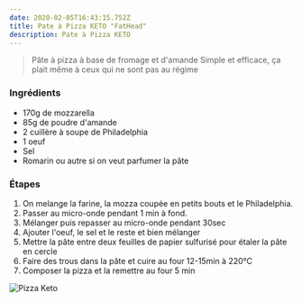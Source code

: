 ```yaml
---
date: 2020-02-05T16:43:15.752Z
title: Pate à Pizza KETO "FatHead"
description: Pate à Pizza KETO
---
```

> Pâte à pizza à base de fromage et d'amande
> Simple et efficace, ça plait même à ceux qui ne sont pas au régime

### Ingrédients
- 170g de mozzarella
- 85g de poudre d'amande
- 2 cuillère à soupe de Philadelphia
- 1 oeuf
- Sel
- Romarin ou autre si on veut parfumer la pâte

### Étapes
1. On melange la farine, la mozza coupée en petits bouts et le Philadelphia.
2. Passer au micro-onde pendant 1 min à fond.
3. Mélanger puis repasser au micro-onde pendant 30sec
4. Ajouter l'oeuf, le sel et le reste et bien mélanger
5. Mettre la pâte entre deux feuilles de papier sulfurisé pour étaler la pâte en cercle
6. Faire des trous dans la pâte et cuire au four 12-15min à 220°C
7. Composer la pizza et la remettre au four 5 min

![Pizza Keto](/assets/easy-fathead-dough-pizza.jpg "Fathead Pizza")
